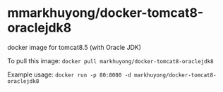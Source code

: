 mmarkhuyong/docker-tomcat8-oraclejdk8
==================

docker image for tomcat8.5 (with Oracle JDK)


To pull this image:
`docker pull markhuyong/docker-tomcat8-oraclejdk8`

Example usage:
`docker run -p 80:8080 -d markhuyong/docker-tomcat8-oraclejdk8`
